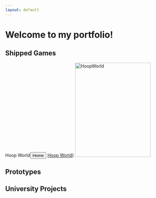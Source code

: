 ```yaml
---
layout: default
---
```

# Welcome to my portfolio!

## Shipped Games
Hoop World<a href="index"><button>Home</button></a>
[Hoop World](hoopworld.md))
<img src="hoopworld.png" alt="HoopWorld" width="240" height="300"> 

## Prototypes

## University Projects

